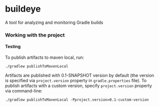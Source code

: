 # buildeye
A tool for analyzing and monitoring Gradle builds

### Working with the project

#### Testing

To publish artifacts to maven local, run:
```
./gradlew publishToMavenLocal
```

Artifacts are published with 0.1-SNAPSHOT version by default 
(the version is specified via `project.version` property in `gradle.properties` file).
To publish artifacts with a custom version, specify `project.version` property via command-line:
```
./gradlew publishToMavenLocal -Pproject.version=0.1-custom-version
```